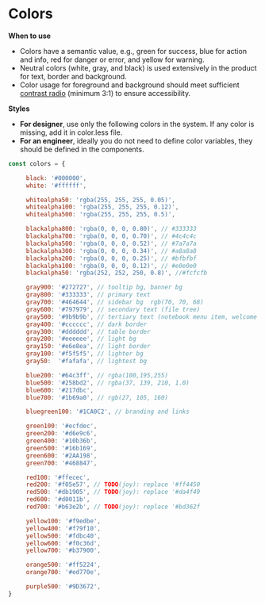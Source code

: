 # Colors

**When to use**

* Colors have a semantic value, e.g., green for success, blue for action and info, red for danger or error, and yellow for warning.
* Neutral colors \(white, gray, and black\) is used extensively in the product for text, border and background.
* Color usage for foreground and background should meet sufficient [contrast radio](https://leaverou.github.io/contrast-ratio/) \(minimum 3:1\) to ensure accessibility. 

**Styles**

* **For designer**, use only the following colors in the system. If any color is missing, add it in color.less file. 
* **For an engineer**, ideally you do not need to define color variables, they should be defined in the components.

```js
const colors = {

     black: '#000000',
     white: '#ffffff',

     whitealpha50: 'rgba(255, 255, 255, 0.05)',
     whitealpha100: 'rgba(255, 255, 255, 0.12)',
     whitealpha500: 'rgba(255, 255, 255, 0.5)',

     blackalpha800: 'rgba(0, 0, 0, 0.80)', // #333333
     blackalpha700: 'rgba(0, 0, 0, 0.70)', // #4c4c4c
     blackalpha500: 'rgba(0, 0, 0, 0.52)', // #7a7a7a
     blackalpha300: 'rgba(0, 0, 0, 0.34)', // #a8a8a8
     blackalpha200: 'rgba(0, 0, 0, 0.25)', // #bfbfbf
     blackalpha100: 'rgba(0, 0, 0, 0.12)', // #e0e0e0
     blackalpha50: 'rgba(252, 252, 250, 0.8)', //#fcfcfb

     gray900: '#272727', // tooltip bg, banner bg
     gray800: '#333333', // primary text
     gray700: '#464644', // sidebar bg  rgb(70, 70, 68)
     gray600: '#797979', // secondary text (file tree)
     gray500: '#9b9b9b', // tertiary text (notebook menu item, welcome section title, github)
     gray400: '#cccccc', // dark border
     gray300: '#dddddd', // table border
     gray200: '#eeeeee', // light bg
     gray150: '#e6e8ea', // light border
     gray100: '#f5f5f5', // lighter bg
     gray50:  '#fafafa', // lightest bg

     blue200: '#64c3ff', // rgba(100,195,255)
     blue500: '#258bd2', // rgba(37, 139, 210, 1.0)
     blue600: '#217dbc',
     blue700: '#1b69a0', // rgb(27, 105, 160)

     bluegreen100: '#1CA0C2', // branding and links  

     green100: '#ecfdec',
     green200: '#d6e9c6',
     green400: '#10b36b',
     green500: '#16b169',
     green600: '#2AA198',
     green700: '#468847',

     red100: '#ffecec',
     red200: '#f05e57', // TODO(joy): replace '#ff4450
     red500: '#db1905', // TODO(joy): replace '#da4f49
     red600: '#d0011b',
     red700: '#b63e2b', // TODO(joy): replace '#bd362f

     yellow100: '#f9edbe',
     yellow400: '#f79f10',
     yellow500: '#fdbc40',
     yellow600: '#f0c36d',
     yellow700: '#b37900',

     orange500: '#ff5224',
     orange700: '#ed770e',

     purple500: '#9D3672',
}
```



